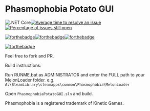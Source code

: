 # Phasmophobia Potato GUI

![.NET Core](https://github.com/ThePotato97/PhasmophobiaPotatoGUIPublic/workflows/.NET%20Core/badge.svg)[![Average time to resolve an issue](http://isitmaintained.com/badge/resolution/ThePotato97/PhasmophobiaPotatoGUIPublic.svg)](http://isitmaintained.com/project/ThePotato97/PhasmophobiaPotatoGUIPublic "Average time to resolve an issue")[![Percentage of issues still open](http://isitmaintained.com/badge/open/ThePotato97/PhasmophobiaPotatoGUIPublic.svg)](http://isitmaintained.com/project/ThePotato97/PhasmophobiaPotatoGUIPublic "Percentage of issues still open")

[![forthebadge](https://forthebadge.com/images/badges/made-with-crayons.svg)](https://forthebadge.com)[![forthebadge](https://forthebadge.com/images/badges/it-works-why.svg)](https://forthebadge.com)[![forthebadge](https://forthebadge.com/images/badges/ctrl-c-ctrl-v.svg)](https://forthebadge.com)

[![forthebadge](https://forthebadge.com/images/badges/works-on-my-machine.svg)](https://forthebadge.com)

Feel free to fork and PR.


Build instructions:

Run RUNME.bat as ADMINISTRATOR and enter the FULL path to your MelonLoader folder. e.g. <br />
``A:\SteamLibrary\steamapps\common\Phasmophobia\MelonLoader``

Open ``PhasmophobiaPotatoGUI.sln`` and build.



Phasmophobia is a registered trademark of Kinetic Games.